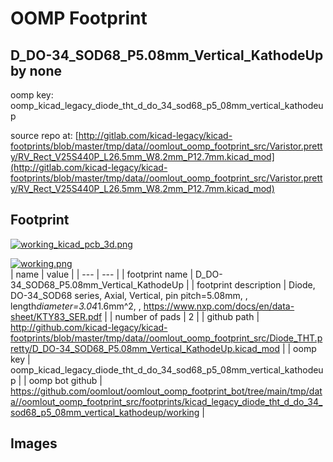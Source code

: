 # OOMP Footprint  
## D_DO-34_SOD68_P5.08mm_Vertical_KathodeUp  by none  
  
oomp key: oomp_kicad_legacy_diode_tht_d_do_34_sod68_p5_08mm_vertical_kathodeup  
  
source repo at: [http://gitlab.com/kicad-legacy/kicad-footprints/blob/master/tmp/data//oomlout_oomp_footprint_src/Varistor.pretty/RV_Rect_V25S440P_L26.5mm_W8.2mm_P12.7mm.kicad_mod](http://gitlab.com/kicad-legacy/kicad-footprints/blob/master/tmp/data//oomlout_oomp_footprint_src/Varistor.pretty/RV_Rect_V25S440P_L26.5mm_W8.2mm_P12.7mm.kicad_mod)  
## Footprint  
  
[![working_kicad_pcb_3d.png](working_kicad_pcb_3d_600.png)](working_kicad_pcb_3d.png)  
  
[![working.png](working_600.png)](working.png)  
| name | value | 
| --- | --- | 
| footprint name | D_DO-34_SOD68_P5.08mm_Vertical_KathodeUp | 
| footprint description | Diode, DO-34_SOD68 series, Axial, Vertical, pin pitch=5.08mm, , length*diameter=3.04*1.6mm^2, , https://www.nxp.com/docs/en/data-sheet/KTY83_SER.pdf | 
| number of pads | 2 | 
| github path | http://github.com/kicad-legacy/kicad-footprints/blob/master/tmp/data//oomlout_oomp_footprint_src/Diode_THT.pretty/D_DO-34_SOD68_P5.08mm_Vertical_KathodeUp.kicad_mod | 
| oomp key | oomp_kicad_legacy_diode_tht_d_do_34_sod68_p5_08mm_vertical_kathodeup | 
| oomp bot github | https://github.com/oomlout/oomlout_oomp_footprint_bot/tree/main/tmp/data//oomlout_oomp_footprint_src/footprints/kicad_legacy_diode_tht_d_do_34_sod68_p5_08mm_vertical_kathodeup/working | 
## Images  
